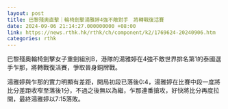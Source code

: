 ```yaml
---
layout: post
title: 巴黎殘奧直擊｜輪椅劍擊湯雅婷4強不敵對手　將轉戰復活賽
date: 2024-09-06 21:14:27.000000000 +08:00
link: https://news.rthk.hk/rthk/ch/component/k2/1769624-20240906.htm
categories: rthk
---
```


巴黎殘奧輪椅劍擊女子重劍組別B，港隊的湯雅婷在4強不敵世界排名第1的泰國選手乍那，將轉戰復活賽，爭取晉身銅牌戰。

湯雅婷與乍那的實力明顯有差距，開局初段已落後0:4，湯雅婷在比賽中段一度將比分差距收窄至落後1分，不過之後無以為繼，乍那連番搶攻，好快將比分再度拉開，最終湯雅婷以7:15落敗。
